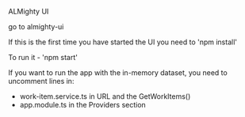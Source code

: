 ALMighty UI

go to almighty-ui

If this is the first time you have started the UI you need to 'npm install'

To run it - 'npm start'

If you want to run the app with the in-memory dataset, you need to uncomment lines in:

  - work-item.service.ts in URL and the GetWorkItems()
  - app.module.ts in the Providers section
